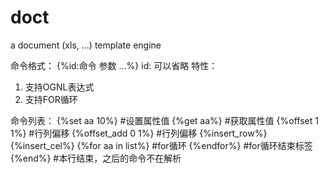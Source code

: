 # doct
a document (xls, ...) template engine 


命令格式：
{%id:命令 参数 ...%}   id: 可以省略
特性：
1. 支持OGNL表达式
2. 支持FOR循环

命令列表：
{%set aa 10%}	#设置属性值
{%get aa%}    	#获取属性值
{%offset 1 1%}	#行列偏移
{%offset_add 0 1%}	#行列偏移
{%insert_row%}
{%insert_cel%}
{%for aa in list%}	#for循环
{%endfor%}		#for循环结束标签
{%end%}			#本行结束，之后的命令不在解析
